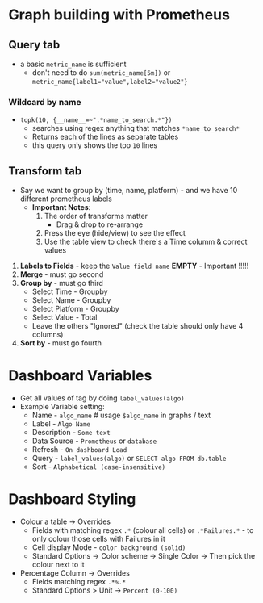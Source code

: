 # Graph building with Prometheus

## Query tab
* a basic `metric_name` is sufficient 
  * don't need to do `sum(metric_name[5m])` or `metric_name{label1="value",label2="value2"}`
### Wildcard by name
* `topk(10, {__name__=~".*name_to_search.*"})` 
  * searches using regex anything that matches `*name_to_search*`
  * Returns each of the lines as separate tables
  * this query only shows the top `10` lines

## Transform tab
* Say we want to group by (time, name, platform) - and we have 10 different prometheus labels
    * **Important Notes**:
        1. The order of transforms matter
            * Drag & drop to re-arrange
        2. Press the eye (hide/view) to see the effect
        3. Use the table view to check there's a Time columm & correct values

1. **Labels to Fields** - keep the `Value field name` __EMPTY__ - Important !!!!!
2. **Merge** - must go second
3. **Group by** - must go third
    * Select Time - Groupby
    * Select Name - Groupby
    * Select Platform - Groupby
    * Select Value - Total
    * Leave the others "Ignored" (check the table should only have 4 columns)
4. **Sort by** - must go fourth

# Dashboard Variables
* Get all values of tag by doing `label_values(algo)`
* Example Variable setting:
  * Name - `algo_name`  # usage `$algo_name` in graphs / text
  * Label - `Algo Name`
  * Description - `Some text`
  * Data Source - `Prometheus` or `database`
  * Refresh - `On dashboard Load`
  * Query - `label_values(algo)` or `SELECT algo FROM db.table`
  * Sort - `Alphabetical (case-insensitive)`

# Dashboard Styling
* Colour a table ->  Overrides 
    * Fields with matching regex `.*` (colour all cells) or `.*Failures.*` - to only colour those cells with Failures in it
    * Cell display Mode - `color background (solid)` 
    * Standard Options -> Color scheme -> Single Color -> Then pick the colour next to it
* Percentage Column -> Overrides
    * Fields matching regex `.*%.*`
    * Standard Options > Unit -> `Percent (0-100)`
